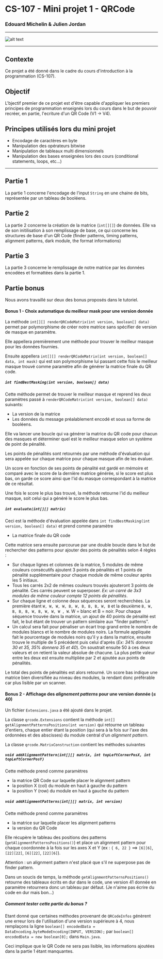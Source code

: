 # CS-107 - Mini projet 1 - QRCode

### Edouard Michelin & Julien Jordan

---

![alt text](https://chart.googleapis.com/chart?cht=qr&chl=I%20love%20java!&chs=180x180&choe=UTF-8&chld=L|2)

---

## Contexte

Ce projet a été donné dans le cadre du cours d'introduction à la programmation (CS-107).

## Objectif

L'bjectif premier de ce projet est d'être capable d'appliquer les premiers principes de programmation enseignés lors du cours dans le but de pouvoir recréer, en partie, l'ecriture d'un QR Code (V1 -> V4).

## Principes utilisés lors du mini projet

- Encodage de caractères en byte
- Manipulation des opérateurs bitwise
- Manipulation de tableaux multi dimensionnels
- Manipulation des bases enseignées lors des cours (conditional statements, loops, etc...)

---

## Partie 1

La partie 1 concerne l'encodage de l'input `String` en une chaine de bits, représentée par un tableau de booléens.

## Partie 2

La partie 2 concerne la création de la matrice (`int[][]`) de données.
Elle va de son initilisation à son remplissage de base, ce qui concerne les structures de base d'un QR Code (finder patterns, timing patterns, alignment patterns, dark module, the format informations)

## Partie 3

La partie 3 concerne le remplissage de notre matrice par les données encodées et formattées dans la partie 1.

## Partie bonus

Nous avons travaillé sur deux des bonus proposés dans le tutoriel.

#### Bonus 1 - Choix automatique du meilleur mask pour une version donnée

La méthode `int[][] renderQRCodeMatrix(int version, boolean[] data)` permet par polymorphisme de créer notre matrice sans spécifier de version de masque en paramètre.

Elle appellera premièrement une méthode pour trouver le meilleur masque pour les données fournies.

Ensuite appellera `int[][] renderQRCodeMatrix(int version, boolean[] data, int mask)` qui est son polymorphisme lui passant cette fois le meilleur masque trouvé comme paramètre afin de générer la matrice finale du QR code.


##### `int findBestMasking(int version, boolean[] data)`

Cette méthode permet de trouver le meilleur masque et reprend les deux paramètres passé à `renderQRCodeMatrix(int version, boolean[] data)` suivants:
- La version de la matrice
- Les données du message préalablement encodé et sous sa forme de booléens.

Elle va lancer une boucle qui va générer la matrice du QR code pour chacun des masques et déterminer quel est le meilleur masque selon un système de point de pénalité.

Les points de pénalités sont retournés par une méthode d'évaluation qui sera appelée sur chaque matrice pour chaque masque afin de les évaluer.

Un score en fonction de ses points de pénalité est gardé en mémoire et comparé avec le score de la dernière matrice générée, si le score est plus bas, on garde ce score ainsi que l'id du masque correspondant à la matrice de ce résultat.

Une fois le score le plus bas trouvé, la méthode retourne l'id du meilleur masque, soit celui qui a généré le score le plus bas.

##### `int evaluate(int[][] matrix)`

Ceci est la méthode d'évaluation appelée dans `int findBestMasking(int version, boolean[] data)` et prend comme paramètre
- La matrice finale du QR code

Cette matrice sera ensuite parcourue par une double boucle dans le but de rechercher des patterns pour ajouter des points de pénalités selon 4 règles :
- Sur chaque lignes et colonnes de la matrice, 5 modules de même couleurs consécutifs ajoutent 3 points de pénalités et 1 points de pénalité supplémentaire pour chaque module de même couleur après les 5 initiaux.
- Tous les carrés 2x2 de mêmes couleurs trouvés ajouteront 3 points de pénalité. Ces carrés peuvent se superposer. <i>Ex: un carré de 3x3 modules de même couleur compte 12 points de pénalités</i>.
- Sur chaque ligne et colonne deux séquences seront recherchées. La première étant `W, W, W, W, B, W, B, B, B, W, B` et la deuxième `B, W, B, B, B, W, B, W, W, W , W`. W = blanc et B = noir. Pour chaque séquence trouvée dans la matrice, un ajout de 40 points de pénalité est fait, le but étant de trouver un pattern similaire aux "finder patterns".
- Un calcul sera fait pour pénaliser un écart trop grand entre le nombre de modules blancs et le nombre de modules noirs. La formule appliquée fait le pourcentage de modules noirs qu'il y a dans la matrice, ensuite trouve le multiple de 5 précédent puis celui d'après (<i>Ex: 34% donnera 30 et 35, 35% donnera 35 et 40</i>). On soustrait ensuite 50 à ces deux valeurs et on retient la valeur absolue de chacune. La plus petite valeur entre les deux est ensuite multipliée par 2 et ajoutée aux points de pénalités.

Le total des points de pénalités est alors retourné. Un score bas indique une matrice bien diversifiée au niveau des modules, la rendant donc préférable car plus lisible par un scanner.

#### Bonus 2 - Affichage des <i>alignement patterns</i> pour une version donnée (≤ 40)

Un fichier `Extensions.java` a été ajouté dans le projet.

La classe `qrcode.Extensions` contient la méthode `int[] getAlignmentPatternsPositions(int version)` qui retourne un tableau d'entiers, chaque entier étant la position (qui sera à la fois sur l'axe des ordonnées et des abscisses) du module central d'un <i>alignment pattern</i>.

La classe `qrcode.MatrixConstruction` contient les méthodes suivantes

##### `void addAlignmentPattern(int[][] matrix, int topLeftCornerPosX, int topLeftCornerPosY)`

Cette méthode prend comme paramètres
- la matrice QR Code sur laquelle placer le alignment pattern
- la position X (col) du module en haut à gauche du pattern
- la position Y (row) du module en haut à gauche du pattern

##### `void addAlignmentPatterns(int[][] matrix, int version)`

Cette méthode prend comme paramètres
- la matrice sur laquelle placer les alignment patterns
- la version du QR Code

Elle récupère le tableau des positions des patterns (`getAlignmentPatternsPositions()`) et place un alignment pattern pour chaque coordonnée à la fois sur les axes X et Y (ex : `{ 6, 22 }` ==> `[6][6]`, `[22][22]`, `[6][22]`, `[22][6]`).

Attention : un alignment pattern n'est placé que s'il ne superpose pas de finder pattern.

Dans un soucis de temps, la méthode `getAlignmentPatternsPositions()` retourne des tableaux écrits en dur dans le code, une version 41 donnée en paramètre retournera donc un tableau par défaut. (Je n'aime pas écrire du code en dur mais bon...)

##### Comment tester cette partie du bonus ?

Etant donné que certaines méthodes provenant de `QRCodeInfos` génèrent une erreur lors de l'utilisation d'une version supérieure à 4, nous remplaçons la ligne `boolean[] encodedData = DataEncoding.byteModeEncoding(INPUT, VERSION);` par `boolean[] encodedData = new boolean[0];` dans `Main.java`.

Ceci implique que le QR Code ne sera pas lisible, les informations ajoutées dans la partie 1 étant manquantes.
